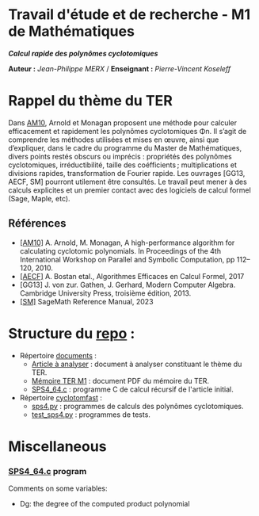 Travail d'étude et de recherche - M1 de Mathématiques
=====================================================
***Calcul rapide des polynômes cyclotomiques***

**Auteur :** *Jean-Philippe MERX* / 
**Enseignant :** *Pierre-Vincent Koseleff*



# Rappel du thème du TER
Dans [AM10](documents/cyclotomic-highperf.pdf), Arnold et Monagan proposent une méthode pour calculer efficacement et rapidement les polynômes cyclotomiques Φn.
Il s’agit de comprendre les méthodes utilisées et mises en œuvre, ainsi que d’expliquer, dans le cadre du programme du Master de Mathématiques, divers points restés obscurs ou imprécis : propriétés des polynômes cyclotomiques, irréductibilité, taille des coéfficients ; multiplications et divisions rapides, transformation de Fourier rapide.
Les ouvrages [GG13, AECF, SM] pourront utilement être consultés. Le travail peut mener à des calculs explicites et un premier contact avec des logiciels de calcul formel (Sage, Maple, etc).

## Références
- [[AM10]](http://wayback.cecm.sfu.ca/~ada26/cyclotomic/PDFs/highperf.pdf) A. Arnold, M. Monagan, A high-performance algorithm for calculating cyclotomic polynomials. In Proceedings of the 4th International Workshop on Parallel and Symbolic Computation, pp 112–120, 2010.
- [[AECF]](https://hal.archives-ouvertes.fr/AECF/) A. Bostan etal., Algorithmes Efficaces en Calcul Formel, 2017
- [GG13] J. von zur. Gathen, J. Gerhard, Modern Computer Algebra. Cambridge University Press, troisième édition, 2013.
- [[SM]](https://doc.sagemath.org/pdf/en/tutorial/sage_tutorial.pdf) SageMath Reference Manual, 2023


# Structure du [repo](https://github.com/jpmjpmjpm/cyclotom-fast) :
- Répertoire [documents](documents) :
    - [Article à analyser](documents/cyclotomic-highperf.pdf) : document à analyser constituant le thème du TER.
    - [Mémoire TER M1](documents/jpmerx-polynoms-cyclotomics.pdf) : document PDF du mémoire du TER.
    - [SPS4_64.c](documents/SPS4_64.c) : programme C de calcul récursif de l'article initial.
- Répertoire [cyclotomfast](cyclotomfast) :
    - [sps4.py](cyclotomfast/sps4.py) : programmes de calculs des polynômes cyclotomiques.
    - [test_sps4.py](tests/test_sps4.py) : programmes de tests.

# Miscellaneous
### [SPS4_64.c](documents/SPS4_64.c) program
Comments on some variables:
- Dg: the degree of the computed product polynomial 